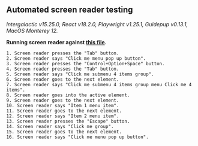 ## Automated screen reader testing

_Intergalactic v15.25.0, React v18.2.0, Playwright v1.25.1,
Guidepup v0.13.1, MacOS Monterey 12._

**Running screen reader against [this file](https://github.com/semrush/intergalactic/blob/master/website/docs/components/dropdown-menu/examples/basic.tsx).**

```
1. Screen reader presses the "Tab" button.
2. Screen reader says "Click me menu pop up button".
3. Screen reader presses the "Control+Option+Space" button.
4. Screen reader presses the "Tab" button.
5. Screen reader says "Click me submenu 4 items group".
6. Screen reader goes to the next element.
7. Screen reader says "Click me submenu 4 items group menu Click me 4 items".
8. Screen reader goes into the active element.
9. Screen reader goes to the next element.
10. Screen reader says "Item 1 menu item".
11. Screen reader goes to the next element.
12. Screen reader says "Item 2 menu item".
13. Screen reader presses the "Escape" button.
14. Screen reader says "Click me group".
15. Screen reader goes to the next element.
16. Screen reader says "Click me menu pop up button".
```
